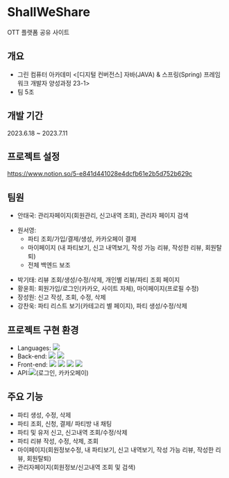 # ShallWeShare
 OTT 플랫폼 공유 사이트
## 개요
+ 그린 컴퓨터 아카데미 <[디지털 컨버전스] 자바(JAVA) & 스프링(Spring) 프레임워크 개발자 양성과정 23-1>
+ 팀 5조
## 개발 기간
2023.6.18 ~ 2023.7.11

## 프로젝트 설정
https://www.notion.so/5-e841d441028e4dcfb61e2b5d752b629c

## 팀원
+ 안태국: 관리자페이지(회원관리, 신고내역 조회), 관리자 페이지 검색
- 원서영:
   - 파티 조회/가입/결제/생성, 카카오페이 결제
   - 마이페이지 (내 파티보기, 신고 내역보기, 작성 가능 리뷰, 작성한 리뷰, 회원탈퇴)
   - 전체 백엔드 보조
+ 박기태: 리뷰 조회/생성/수정/삭제, 개인별 리뷰/파티 조회 페이지
+ 황윤희: 회원가입/로그인(카카오, 사이트 자체), 마이페이지(프로필 수정)
+ 장성원: 신고 작성, 조회, 수정, 삭제
+ 강찬욱: 파티 리스트 보기(카테고리 별 페이지), 파티 생성/수정/삭제

## 프로젝트 구현 환경
+ Languages: <img src="https://img.shields.io/badge/Java-007396?style=flat-square&logo=Java&logoColor=white"/>
+ Back-end: <img src="https://img.shields.io/badge/Spring-6DB33F?style=flat-square&logo=Spring&logoColor=white"/>  <img src="https://img.shields.io/badge/apachetomcat-F8DC75?style=flat-square&logo=apachetomcat&logoColor=white"/>
+ Front-end: <img src="https://img.shields.io/badge/javascript-F7DF1E?style=flat-square&logo=javascript&logoColor=white"/> <img src="https://img.shields.io/badge/JSP-007396?style=flat-square&logo=JSP&logoColor=white"/> <img src="https://img.shields.io/badge/html5-E34F26?style=flat-square&logo=html5&logoColor=white"/> <img src="https://img.shields.io/badge/html5-1572B6?style=flat-square&logo=html5&logoColor=white"/>
+ API:<img src="https://img.shields.io/badge/kakao-FFCD00?style=flat-square&logo=kakao&logoColor=white"/>(로그인, 카카오페이)

## 주요 기능
- 파티 생성, 수정, 삭제
- 파티 조회, 신청, 결제/ 파티방 내 채팅
- 파티 및 유저 신고, 신고내역 조회/수정/삭제
- 파티 리뷰 작성, 수정, 삭제, 조회
- 마이페이지(회원정보수정, 내 파티보기, 신고 내역보기, 작성 가능 리뷰, 작성한 리뷰, 회원탈퇴)
- 관리자페이지(회원정보/신고내역 조회 및 검색)

